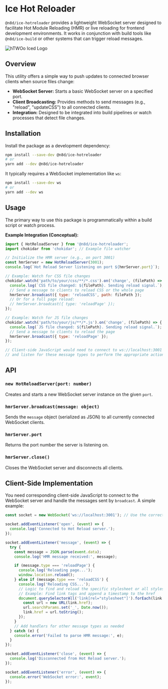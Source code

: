 # Ice Hot Reloader

`@n8d/ice-hotreloader` provides a lightweight WebSocket server designed to facilitate Hot Module Reloading (HMR) or live reloading for frontend development environments. It works in conjunction with build tools like `@n8d/ice-build` or other systems that can trigger reload messages.

![hTWOo Iced Logo](./asset/frozen.htwoo.webp)

## Overview

This utility offers a simple way to push updates to connected browser clients when source files change:

-   **WebSocket Server:** Starts a basic WebSocket server on a specified port.
-   **Client Broadcasting:** Provides methods to send messages (e.g., "reload", "updateCSS") to all connected clients.
-   **Integration:** Designed to be integrated into build pipelines or watch processes that detect file changes.

## Installation

Install the package as a development dependency:

```bash
npm install --save-dev @n8d/ice-hotreloader
# or
yarn add --dev @n8d/ice-hotreloader
```

It typically requires a WebSocket implementation like `ws`:

```bash
npm install --save-dev ws
# or
yarn add --dev ws
```

## Usage

The primary way to use this package is programmatically within a build script or watch process.

**Example Integration (Conceptual):**

```javascript
import { HotReloadServer } from '@n8d/ice-hotreloader';
import chokidar from 'chokidar'; // Example file watcher

// Initialize the HMR server (e.g., on port 3001)
const hmrServer = new HotReloadServer(3001);
console.log(`Hot Reload Server listening on port ${hmrServer.port}`);

// Example: Watch for CSS file changes
chokidar.watch('path/to/your/css/**/*.css').on('change', (filePath) => {
  console.log(`CSS file changed: ${filePath}. Sending reload signal.`);
  // Send a message to clients to reload CSS or the whole page
  hmrServer.broadcast({ type: 'reloadCSS', path: filePath });
  // Or for a full page reload:
  // hmrServer.broadcast({ type: 'reloadPage' });
});

// Example: Watch for JS file changes
chokidar.watch('path/to/your/js/**/*.js').on('change', (filePath) => {
  console.log(`JS file changed: ${filePath}. Sending reload signal.`);
  // Send a message to clients to reload the page
  hmrServer.broadcast({ type: 'reloadPage' });
});

// Client-side JavaScript would need to connect to ws://localhost:3001
// and listen for these message types to perform the appropriate action.
```

## API

### `new HotReloadServer(port: number)`

Creates and starts a new WebSocket server instance on the given `port`.

### `hmrServer.broadcast(message: object)`

Sends the `message` object (serialized as JSON) to all currently connected WebSocket clients.

### `hmrServer.port`

Returns the port number the server is listening on.

### `hmrServer.close()`

Closes the WebSocket server and disconnects all clients.

## Client-Side Implementation

You need corresponding client-side JavaScript to connect to the WebSocket server and handle the messages sent by `broadcast`. A simple example:

```javascript
const socket = new WebSocket('ws://localhost:3001'); // Use the correct port

socket.addEventListener('open', (event) => {
  console.log('Connected to Hot Reload server.');
});

socket.addEventListener('message', (event) => {
  try {
    const message = JSON.parse(event.data);
    console.log('HMR message received:', message);

    if (message.type === 'reloadPage') {
      console.log('Reloading page...');
      window.location.reload();
    } else if (message.type === 'reloadCSS') {
      console.log('Reloading CSS...');
      // Logic to find and reload the specific stylesheet or all stylesheets
      // Example: Find link tags and append a timestamp to the href
      document.querySelectorAll('link[rel="stylesheet"]').forEach(link => {
        const url = new URL(link.href);
        url.searchParams.set('_', Date.now());
        link.href = url.toString();
      });
    }
    // Add handlers for other message types as needed
  } catch (e) {
    console.error('Failed to parse HMR message:', e);
  }
});

socket.addEventListener('close', (event) => {
  console.log('Disconnected from Hot Reload server.');
});

socket.addEventListener('error', (event) => {
  console.error('WebSocket error:', event);
});